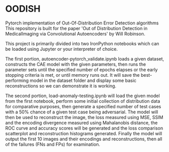 # OODISH
Pytorch implementation of Out-Of-Distribution Error Detection algorithms
This repository is built for the paper 'Out of Distribution Detection in MedicalImaging via Convolutional Autoencoders' by Will Robinson.

This project is primarily divided into two IronPython notebooks which can be loaded using Jupyter or your interpreter of choice.

The first portion, autoencoder-pytorch_validate.ipynb loads a given dataset, constructs the CAE model with the given parameters, then runs the parameter sets until the specified number of epochs elapses or the early stopping criteria is met, or until memory runs out.
It will save the best-performing model in the dataset folder and display some basic reconstructions so we can demonstrate it is working.

The second portion, load-anomaly-testing.ipynb will load the given model from the first notebook, perform some initial collection of distribution data for comparative purposes, then generate a specified number of test cases with a 50% chance of a given test case being adversarial.
The model will then be used to reconstruct the image, the loss measured using MSE, SSIM and the encoding divergence measured using Mahalanobis distance, the ROC curve and accuracy scores will be generated and the loss comparison scatterplot and reconstruction histograms generated.
Finally the model will output the first 10 images and their encodings and reconstructions, then all of the failures (FNs and FPs) for examination.
